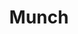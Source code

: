 ---
title: Munch
github: https://github.com/CornellDataScience/Munch
img: /assets/projects/munch.jpg
img_alt: Food
description: |
  Munch is an iOS app for estimating macronutrient content of your meals based on photos you take of your food. I served as tech lead for this project in Cornell Data Science.
tags:
  - Computer Vision
  - Python
  - Swift
  - CDS
---
